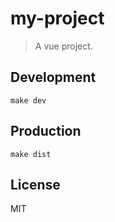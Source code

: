 # my-project
> A vue project.

## Development

```shell
make dev
```

## Production
```
make dist
```

## License
MIT
